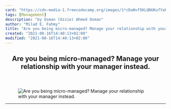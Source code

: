 ```yaml
---
card: "https://cdn-media-1.freecodecamp.org/images/1*cDaNvf5KLQNUKufYaF2z9w.png"
tags: [Management]
description: "by Osman (Ozzie) Ahmed Osman"
author: "Milad E. Fahmy"
title: "Are you being micro-managed? Manage your relationship with your manager instead."
created: "2021-08-16T14:40:13+02:00"
modified: "2021-08-16T14:40:13+02:00"
---
```

<div class="site-wrapper">
<main id="site-main" class="site-main outer">
<div class="inner">
<article class="post-full post tag-management tag-software-development tag-tech tag-life-lessons tag-productivity ">
<header class="post-full-header">
<h1 class="post-full-title">Are you being micro-managed? Manage your relationship with your manager instead.</h1>
</header>
<figure class="post-full-image">
<picture>
<source media="(max-width: 700px)" sizes="1px" srcset="data:image/gif;base64,R0lGODlhAQABAIAAAAAAAP///yH5BAEAAAAALAAAAAABAAEAAAIBRAA7 1w">
<source media="(min-width: 701px)" sizes="(max-width: 800px) 400px,
(max-width: 1170px) 700px,
1400px" srcset="https://cdn-media-1.freecodecamp.org/images/1*cDaNvf5KLQNUKufYaF2z9w.png 300w,
https://cdn-media-1.freecodecamp.org/images/1*cDaNvf5KLQNUKufYaF2z9w.png 600w,
https://cdn-media-1.freecodecamp.org/images/1*cDaNvf5KLQNUKufYaF2z9w.png 1000w,
https://cdn-media-1.freecodecamp.org/images/1*cDaNvf5KLQNUKufYaF2z9w.png 2000w">
<img onerror="this.style.display='none'" src="https://cdn-media-1.freecodecamp.org/images/1*cDaNvf5KLQNUKufYaF2z9w.png" alt="Are you being micro-managed? Manage your relationship with your manager instead.">
</picture>
</figure>
<section class="post-full-content">
<div class="post-content medium-migrated-article">
</div>
<hr>
</section>
</article>
</div>
</main>
</div>
<!-- Google Tag Manager (noscript) -->
<!-- End Google Tag Manager (noscript) -->
